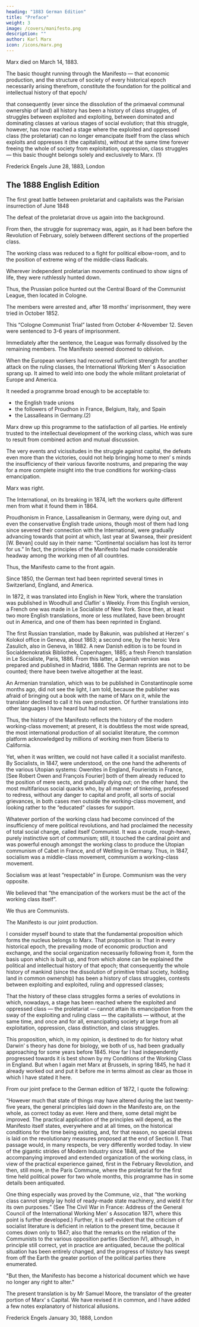 ```yaml
---
heading: "1883 German Edition"
title: "Preface"
weight: 3
image: /covers/manifesto.png
description: ""
author: Karl Marx
icon: /icons/marx.png
---
```



Marx died on March 14, 1883. 

<!-- . , the man to whom the whole working class of Europe and America owes more than to any one else — rests at Highgate Cemetery and over his grave the first grass is already growing. Since his death [], there can be even less thought of revising or supplementing the Manifesto. But I consider it all the more necessary again to state the following expressly: -->

The basic thought running through the Manifesto — that economic production, and the structure of society of every historical epoch necessarily arising therefrom, constitute the foundation for the political and intellectual history of that epoch/ 

that consequently (ever since the dissolution of the primaeval communal ownership of land) all history has been a history of class struggles, of struggles between exploited and exploiting, between dominated and dominating classes at various stages of social evolution; that this struggle, however, has now reached a stage where the exploited and oppressed class (the proletariat) can no longer emancipate itself from the class which exploits and oppresses it (the capitalists), without at the same time forever freeing the whole of society from exploitation, oppression, class struggles — this basic thought belongs solely and exclusively to Marx. (1)

<!-- I have already stated this many times; but precisely now is it necessary that it also stand in front of the Manifesto itself. -->

Frederick Engels
June 28, 1883, London

 

## The 1888 English Edition

<!-- The Manifesto was published as the platform of the Communist League, a working men’ s association, first exclusively German, later on international, and under the political conditions of the Continent before 1848, unavoidably a secret society. At a Congress of the League, held in November 1847, Marx and Engels were commissioned to prepare a complete theoretical and practical party programme. Drawn up in German, in January 1848, the manuscript was sent to the printer in London a few weeks before the French Revolution of February 24. A French translation was brought out in Paris shortly before the insurrection of June 1848. The first English translation, by Miss Helen Macfarlane, appeared in George Julian Harney’ s Red Republican, London, 1850. A Danish and a Polish edition had also been published. -->



The first great battle between proletariat and capitalists was the Parisian insurrection of June 1848 

The defeat of the proletariat drove us again into the background. 

From then, the struggle for supremacy was, again, as it had been before the Revolution of February, solely between different sections of the propertied class. 

The working class was reduced to a fight for political elbow-room, and to the position of extreme wing of the middle-class Radicals. 

Wherever independent proletarian movements continued to show signs of life, they were ruthlessly hunted down. 

Thus, the Prussian police hunted out the Central Board of the Communist League, then located in Cologne. 

The members were arrested and, after 18 months’ imprisonment, they were tried in October 1852. 

This “Cologne Communist Trial” lasted from October 4-November 12. Seven were sentenced to 3-6 years of imprisonment.

Immediately after the sentence, the League was formally dissolved by the remaining members. The Manifesto seemed doomed to oblivion.

When the European workers had recovered sufficient strength for another attack on the ruling classes, the International Working Men’ s Association sprang up. It aimed to weld into one body the whole militant proletariat of Europe and America. 

<!-- It could not at once proclaim the principles laid down in the Manifesto.  -->

It needed a programme broad enough to be acceptable to:
- the English trade unions
- the followers of Proudhon in France, Belgium, Italy, and Spain
- the Lassalleans in Germany.(2)

Marx drew up this programme to the satisfaction of all parties. He entirely trusted to the intellectual development of the working class, which was sure to result from combined action and mutual discussion. 

The very events and vicissitudes in the struggle against capital, the defeats even more than the victories, could not help bringing home to men’ s minds the insufficiency of their various favorite nostrums, and preparing the way for a more complete insight into the true conditions for working-class emancipation.

Marx was right. 

The International, on its breaking in 1874, left the workers quite different men from what it found them in 1864. 

Proudhonism in France, Lassalleanism in Germany, were dying out, and even the conservative English trade unions, though most of them had long since severed their connection with the International, were gradually advancing towards that point at which, last year at Swansea, their president [W. Bevan] could say in their name: “Continental socialism has lost its terror for us.” In fact, the principles of the Manifesto had made considerable headway among the working men of all countries.

Thus, the Manifesto came to the front again. 

Since 1850, the German text had been reprinted several times in Switzerland, England, and America. 

In 1872, it was translated into English in New York, where the translation was published in Woodhull and Claflin’ s Weekly. From this English version, a French one was made in Le Socialiste of New York. Since then, at least two more English translations, more or less mutilated, have been brought out in America, and one of them has been reprinted in England. 

The first Russian translation, made by Bakunin, was published at Herzen’ s Kolokol office in Geneva, about 1863; a second one, by the heroic Vera Zasulich, also in Geneva, in 1882. A new Danish edition is to be found in Socialdemokratisk Bibliothek, Copenhagen, 1885; a fresh French translation in Le Socialiste, Paris, 1886. From this latter, a Spanish version was prepared and published in Madrid, 1886. The German reprints are not to be counted; there have been twelve altogether at the least. 

An Armenian translation, which was to be published in Constantinople some months ago, did not see the light, I am told, because the publisher was afraid of bringing out a book with the name of Marx on it, while the translator declined to call it his own production. Of further translations into other languages I have heard but had not seen. 

Thus, the history of the Manifesto reflects the history of the modern working-class movement; at present, it is doubtless the most wide spread, the most international production of all socialist literature, the common platform acknowledged by millions of working men from Siberia to California.

Yet, when it was written, we could not have called it a socialist manifesto. By Socialists, in 1847, were understood, on the one hand the adherents of the various Utopian systems: Owenites in England, Fourierists in France, [See Robert Owen and François Fourier] both of them already reduced to the position of mere sects, and gradually dying out; on the other hand, the most multifarious social quacks who, by all manner of tinkering, professed to redress, without any danger to capital and profit, all sorts of social grievances, in both cases men outside the working-class movement, and looking rather to the “educated" classes for support. 

Whatever portion of the working class had become convinced of the insufficiency of mere political revolutions, and had proclaimed the necessity of total social change, called itself Communist. It was a crude, rough-hewn, purely instinctive sort of communism; still, it touched the cardinal point and was powerful enough amongst the working class to produce the Utopian communism of Cabet in France, and of Weitling in Germany. Thus, in 1847, socialism was a middle-class movement, communism a working-class movement. 

Socialism was at least “respectable” in Europe. Communism was the very opposite. 

We believed that “the emancipation of the workers must be the act of the working class itself”. 

We thus are Communists. 
<!--  there could be no doubt as to which of the two names we must take. Moreover, we have, ever since, been far from repudiating it. -->

The Manifesto is our joint production. 

I consider myself bound to state that the fundamental proposition which forms the nucleus belongs to Marx. That proposition is: That in every historical epoch, the prevailing mode of economic production and exchange, and the social organization necessarily following from it, form the basis upon which is built up, and from which alone can be explained the political and intellectual history of that epoch; that consequently the whole history of mankind (since the dissolution of primitive tribal society, holding land in common ownership) has been a history of class struggles, contests between exploiting and exploited, ruling and oppressed classes; 

That the history of these class struggles forms a series of evolutions in which, nowadays, a stage has been reached where the exploited and oppressed class — the proletariat — cannot attain its emancipation from the sway of the exploiting and ruling class — the capitalists — without, at the same time, and once and for all, emancipating society at large from all exploitation, oppression, class distinction, and class struggles.

This proposition, which, in my opinion, is destined to do for history what Darwin’ s theory has done for biology, we both of us, had been gradually approaching for some years before 1845. How far I had independently progressed towards it is best shown by my Conditions of the Working Class in England. But when I again met Marx at Brussels, in spring 1845, he had it already worked out and put it before me in terms almost as clear as those in which I have stated it here.

From our joint preface to the German edition of 1872, I quote the following:

“However much that state of things may have altered during the last twenty-five years, the general principles laid down in the Manifesto are, on the whole, as correct today as ever. Here and there, some detail might be improved. The practical application of the principles will depend, as the Manifesto itself states, everywhere and at all times, on the historical conditions for the time being existing, and, for that reason, no special stress is laid on the revolutionary measures proposed at the end of Section II. That passage would, in many respects, be very differently worded today. In view of the gigantic strides of Modern Industry since 1848, and of the accompanying improved and extended organization of the working class, in view of the practical experience gained, first in the February Revolution, and then, still more, in the Paris Commune, where the proletariat for the first time held political power for two whole months, this programme has in some details been antiquated. 

One thing especially was proved by the Commune, viz., that “the working class cannot simply lay hold of ready-made state machinery, and wield it for its own purposes.” (See The Civil War in France: Address of the General Council of the International Working Men’ s Assocation 1871, where this point is further developed.) Further, it is self-evident that the criticism of socialist literature is deficient in relation to the present time, because it comes down only to 1847; also that the remarks on the relation of the Communists to the various opposition parties (Section IV), although, in principle still correct, yet in practice are antiquated, because the political situation has been entirely changed, and the progress of history has swept from off the Earth the greater portion of the political parties there enumerated.

"But then, the Manifesto has become a historical document which we have no longer any right to alter."

The present translation is by Mr Samuel Moore, the translator of the greater portion of Marx’ s Capital. We have revised it in common, and I have added a few notes explanatory of historical allusions.

Frederick Engels
January 30, 1888, London
